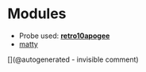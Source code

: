 
# Modules

* Probe used: __[retro10apogee](/include/probes/auto/retro10apogee.md)__
* [matty](/matty/)


[](@autogenerated - invisible comment)